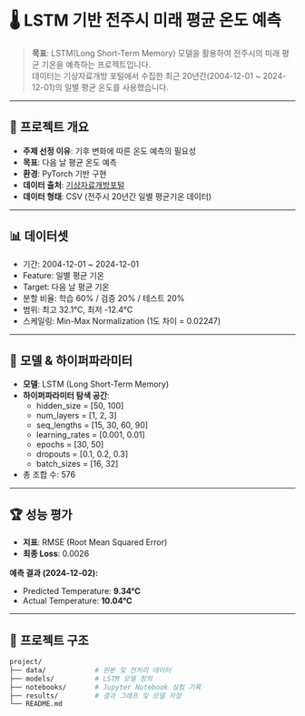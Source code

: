 # 🌡️ LSTM 기반 전주시 미래 평균 온도 예측

> **목표**: LSTM(Long Short-Term Memory) 모델을 활용하여 전주시의 미래 평균 기온을 예측하는 프로젝트입니다.  
> 데이터는 기상자료개방 포털에서 수집한 최근 20년간(2004-12-01 ~ 2024-12-01)의 일별 평균 온도를 사용했습니다.

---

## 📖 프로젝트 개요
- **주제 선정 이유**: 기후 변화에 따른 온도 예측의 필요성  
- **목표**: 다음 날 평균 온도 예측  
- **환경**: PyTorch 기반 구현  
- **데이터 출처**: [기상자료개방포털](https://data.kma.go.kr/stcs/grnd/grndTaList.do)  
- **데이터 형태**: CSV (전주시 20년간 일별 평균기온 데이터)

---

## 📊 데이터셋
- 기간: 2004-12-01 ~ 2024-12-01  
- Feature: 일별 평균 기온  
- Target: 다음 날 평균 기온  
- 분할 비율: 학습 60% / 검증 20% / 테스트 20%  
- 범위: 최고 32.1℃, 최저 -12.4℃  
- 스케일링: Min-Max Normalization (1도 차이 = 0.02247)

---

## 🔧 모델 & 하이퍼파라미터
- **모델**: LSTM (Long Short-Term Memory)  
- **하이퍼파라미터 탐색 공간**:
  - hidden_size = [50, 100]  
  - num_layers = [1, 2, 3]  
  - seq_lengths = [15, 30, 60, 90]  
  - learning_rates = [0.001, 0.01]  
  - epochs = [30, 50]  
  - dropouts = [0.1, 0.2, 0.3]  
  - batch_sizes = [16, 32]  
- 총 조합 수: 576

---

## 🏆 성능 평가
- **지표**: RMSE (Root Mean Squared Error)  
- **최종 Loss**: 0.0026  

**예측 결과 (2024-12-02):**  
- Predicted Temperature: **9.34°C**  
- Actual Temperature: **10.04°C**

---

## 📂 프로젝트 구조
```bash
project/
├── data/            # 원본 및 전처리 데이터
├── models/          # LSTM 모델 정의
├── notebooks/       # Jupyter Notebook 실험 기록
├── results/         # 결과 그래프 및 모델 저장
└── README.md
